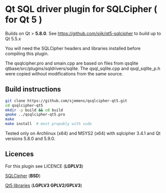 # Qt SQL driver plugin for SQLCipher ( for Qt 5 )

Builds on Qt > **5.8.0**.
See https://github.com/sijk/qt5-sqlcipher to build up to Qt 5.5.x

You will need the SQLCipher headers and libraries installed before
compiling this plugin.

The qsqlcipher.pro and smain.cpp are based on files from qsqlite
 qtbase/src/plugins/sqldrivers/sqlite.
The qsql_sqlite.cpp and qsql_sqlite_p.h were copied without
modifications from the same source.


## Build instructions

```bash
git clone https://github.com/sjemens/qsqlcipher-qt5.git
cd qsqlcipher-qt5
mkdir -p build && cd build
qmake ../qsqlcipher-qt5.pro
make
make install  # most propably with sudo
```

Tested only on Archlinux (x64) and MSYS2 (x64) with sqlcipher 3.4.1
and Qt versions 5.8.0 and 5.9.0.


## Licences

For this plugin see LICENCE (**LGPLV3**)

[SQLCipher](https://www.zetetic.net/sqlcipher/license/) (**BSD**)

[Qt5 libraries](https://www.qt.io/licensing/) (**LGPLV3  GPLV2/GPLV3**)
